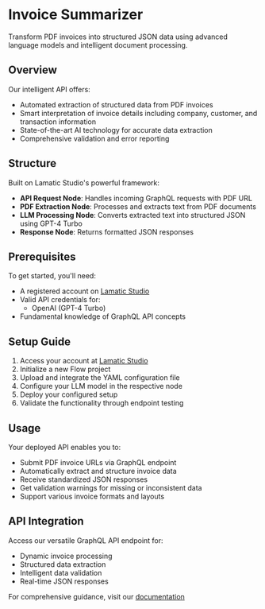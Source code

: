 # Invoice Summarizer

Transform PDF invoices into structured JSON data using advanced language models and intelligent document processing.

## Overview
Our intelligent API offers:
- Automated extraction of structured data from PDF invoices
- Smart interpretation of invoice details including company, customer, and transaction information
- State-of-the-art AI technology for accurate data extraction
- Comprehensive validation and error reporting

## Structure
Built on Lamatic Studio's powerful framework:
- **API Request Node**: Handles incoming GraphQL requests with PDF URL
- **PDF Extraction Node**: Processes and extracts text from PDF documents
- **LLM Processing Node**: Converts extracted text into structured JSON using GPT-4 Turbo
- **Response Node**: Returns formatted JSON responses

## Prerequisites
To get started, you'll need:
- A registered account on [Lamatic Studio](https://studio.lamatic.ai)
- Valid API credentials for:
  - OpenAI (GPT-4 Turbo)
- Fundamental knowledge of GraphQL API concepts

## Setup Guide
1. Access your account at [Lamatic Studio](https://studio.lamatic.ai)
2. Initialize a new Flow project
3. Upload and integrate the YAML configuration file
4. Configure your LLM model in the respective node
5. Deploy your configured setup
6. Validate the functionality through endpoint testing

## Usage
Your deployed API enables you to:
- Submit PDF invoice URLs via GraphQL endpoint
- Automatically extract and structure invoice data
- Receive standardized JSON responses
- Get validation warnings for missing or inconsistent data
- Support various invoice formats and layouts

## API Integration
Access our versatile GraphQL API endpoint for:
- Dynamic invoice processing
- Structured data extraction
- Intelligent data validation
- Real-time JSON responses

For comprehensive guidance, visit our [documentation](https://lamatic.ai/docs)
